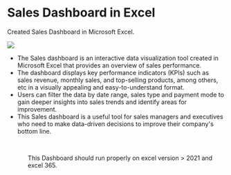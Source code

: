 # Sales Dashboard in Excel
Created Sales Dashboard in Microsoft Excel.

![](Excel-Recorded_gif.gif)

<ul>
<li>The Sales dashboard is an interactive data visualization tool created in Microsoft Excel that provides an overview of sales performance. </li>

<li>The dashboard displays key performance indicators (KPIs) such as sales revenue, monthly sales, and top-selling products, among others, etc in a visually appealing and easy-to-understand format. </li>

<li> Users can filter the data by date range, sales type and payment mode to gain deeper insights into sales trends and identify areas for improvement. </li>

<li> This Sales dashboard is a useful tool for sales managers and executives who need to make data-driven decisions to improve their company's bottom line. </li>
<ul>

<br>

This Dashboard should run properly on excel version > 2021 and excel 365.
